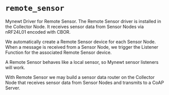 # `remote_sensor`

Mynewt Driver for Remote Sensor.  The Remote Sensor driver is installed in the Collector Node.
It receives sensor data from Sensor Nodes via nRF24L01 encoded with CBOR.  

We automatically create a Remote Sensor device for each Sensor Node.
When a message is received from a Sensor Node, we trigger the Listener Function
for the associated Remote Sensor device.

A Remote Sensor behaves like a local sensor, so Mynewt sensor listeners will work.

With Remote Sensor we may build a sensor data router on the Collector Node that receives sensor data from Sensor Nodes and transmits to a CoAP Server.
